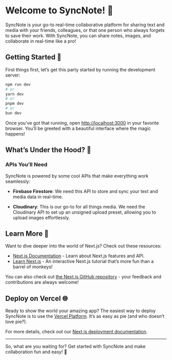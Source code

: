 # Welcome to SyncNote! 🎉

SyncNote is your go-to real-time collaborative platform for sharing text and media with your friends, colleagues, or that one person who always forgets to save their work. With SyncNote, you can share notes, images, and collaborate in real-time like a pro!

## Getting Started 🚀

First things first, let’s get this party started by running the development server:

```bash
npm run dev
# or
yarn dev
# or
pnpm dev
# or
bun dev
```

Once you’ve got that running, open [http://localhost:3000](http://localhost:3000) in your favorite browser. You’ll be greeted with a beautiful interface where the magic happens!

## What’s Under the Hood? 🔧

### APIs You’ll Need

SyncNote is powered by some cool APIs that make everything work seamlessly:

- **Firebase Firestore**: We need this API to store and sync your text and media data in real-time.

- **Cloudinary**: This is our go-to for all things media. We need the Cloudinary API to set up an unsigned upload preset, allowing you to upload images effortlessly.

## Learn More 📖

Want to dive deeper into the world of Next.js? Check out these resources:

- [Next.js Documentation](https://nextjs.org/docs) - Learn about Next.js features and API.
- [Learn Next.js](https://nextjs.org/learn) - An interactive Next.js tutorial that’s more fun than a barrel of monkeys!

You can also check out [the Next.js GitHub repository](https://github.com/vercel/next.js) - your feedback and contributions are always welcome!

## Deploy on Vercel 🌐

Ready to show the world your amazing app? The easiest way to deploy SyncNote is to use the [Vercel Platform](https://vercel.com/new?utm_medium=default-template&filter=next.js&utm_source=create-next-app&utm_campaign=create-next-app-readme). It’s as easy as pie (and who doesn’t love pie?).

For more details, check out our [Next.js deployment documentation](https://nextjs.org/docs/app/building-your-application/deploying).

---

So, what are you waiting for? Get started with SyncNote and make collaboration fun and easy! 🎈

